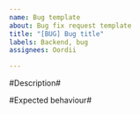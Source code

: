 ```yaml
---
name: Bug template
about: Bug fix request template
title: "[BUG] Bug title"
labels: Backend, bug
assignees: Oordii

---
```


#Description#


#Expected behaviour#
